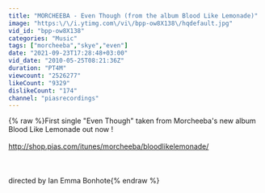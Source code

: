 ```yaml
---
title: "MORCHEEBA - Even Though (from the album Blood Like Lemonade)"
image: "https:\/\/i.ytimg.com\/vi\/bpp-ow8X138\/hqdefault.jpg"
vid_id: "bpp-ow8X138"
categories: "Music"
tags: ["morcheeba","skye","even"]
date: "2021-09-23T17:28:48+03:00"
vid_date: "2010-05-25T08:21:36Z"
duration: "PT4M"
viewcount: "2526277"
likeCount: "9329"
dislikeCount: "174"
channel: "piasrecordings"
---
```

{% raw %}First single &quot;Even Though&quot; taken from Morcheeba's new album Blood Like Lemonade out now !<br /><br /><a rel="nofollow" target="blank" href="http://shop.pias.com/itunes/morcheeba/bloodlikelemonade/">http://shop.pias.com/itunes/morcheeba/bloodlikelemonade/</a><br /><br /><br /><br />directed by Ian Emma Bonhote{% endraw %}
